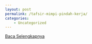 ```yaml
---
layout: post
permalink: /tafsir-mimpi-pindah-kerja/
categories:
    - Uncategorized
---
```


[Baca Selengkapnya](/08)